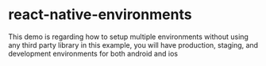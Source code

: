 # react-native-environments

This demo is regarding how to setup multiple environments without using any third party library 
in this example, you will have production, staging, and development environments for both android and ios

